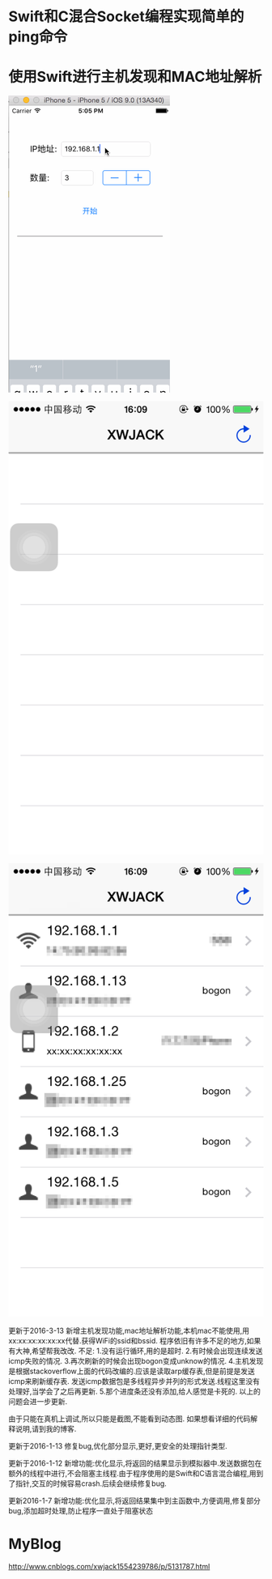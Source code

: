 # Swift和C混合Socket编程实现简单的ping命令
# 使用Swift进行主机发现和MAC地址解析

![](/xwjack.gif?raw=true)

![](/xwjack1.png?raw=true)

![](/xwjack2.png?raw=true)

更新于2016-3-13
新增主机发现功能,mac地址解析功能,本机mac不能使用,用xx:xx:xx:xx:xx:xx代替.获得WiFi的ssid和bssid.
程序依旧有许多不足的地方,如果有大神,希望帮我改改.
不足:
1.没有运行循环,用的是超时.
2.有时候会出现连续发送icmp失败的情况.
3.再次刷新的时候会出现bogon变成unknow的情况.
4.主机发现是根据stackoverflow上面的代码改编的.应该是读取arp缓存表,但是前提是发送icmp来刷新缓存表.
发送icmp数据包是多线程异步并列的形式发送.线程这里没有处理好,当学会了之后再更新.
5.那个进度条还没有添加,给人感觉是卡死的.
以上的问题会进一步更新.

由于只能在真机上调试,所以只能是截图,不能看到动态图.
如果想看详细的代码解释说明,请到我的博客.


更新于2016-1-13
修复bug,优化部分显示,更好,更安全的处理指针类型.

更新于2016-1-12
新增功能:优化显示,将返回的结果显示到模拟器中.发送数据包在额外的线程中进行,不会阻塞主线程.由于程序使用的是Swift和C语言混合编程,用到了指针,交互的时候容易crash.后续会继续修复bug.

更新2016-1-7
新增功能:优化显示,将返回结果集中到主函数中,方便调用,修复部分bug,添加超时处理,防止程序一直处于阻塞状态

# MyBlog
http://www.cnblogs.com/xwjack1554239786/p/5131787.html
